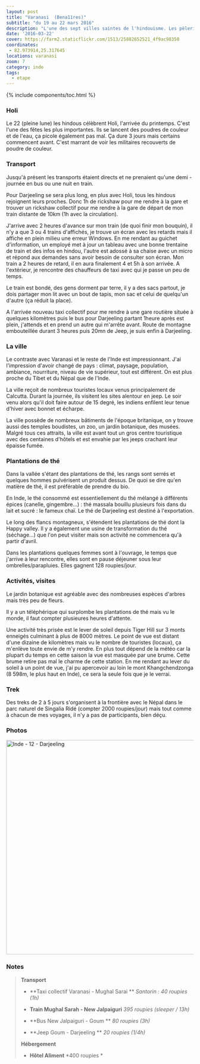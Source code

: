 ```yaml
---
layout: post
title: "Varanasi  (Bena11res)"
subtitle: "du 19 au 22 mars 2016"
description: "L'une des sept villes saintes de l'hindouisme. Les pèlerins y viennent pour se purifier en se baignant dans le Gange et pour y incinérer leurs proches sur des bûchers "
date: '2016-03-22'
cover: https://farm2.staticflickr.com/1513/25882652521_4f9ac98350
coordinates:
 - 82.973914,25.317645
locations: varanasi
zoom: 7
category: inde
tags:
  - etape
---
```


{% include components/toc.html %}

### Holi

Le 22 (pleine lune) les hindous célèbrent Holi, l'arrivée du printemps. C'est l'une des fêtes les plus importantes.  Ils se lancent des poudres de couleur et de l'eau, ça picole également pas mal. Ça dure 3 jours mais certains commencent avant. 
C'est marrant de voir les militaires recouverts de poudre de couleur. 

### Transport 

Jusqu'à présent les transports étaient directs et ne prenaient qu'une demi - journée en bus ou une nuit en train.

Pour Darjeeling se sera plus long, en plus avec Holi, tous les hindous rejoignent leurs proches. Donc 1h de rickshaw pour me rendre à la gare et trouver un rickshaw collectif pour me rendre à la gare de départ de mon train distante de 10km (1h avec la circulation). 

J'arrive avec 2 heures d'avance sur mon train (de quoi finir mon bouquin), il n'y a que 3 ou 4 trains d'affichés, je trouve un écran avec les retards mais il affiche en plein milieu une erreur Windows. En me rendant au guichet d'information, un employé met à jour un tableau avec une bonne trentaine de train et des infos en hindou, l'autre est adossé à sa chaise avec un micro et répond aux demandes sans avoir besoin de consulter son écran. Mon train a 2 heures de retard, il en aura finalement 4 et 5h à son arrivée. A l'extérieur, je rencontre des chauffeurs de taxi avec qui je passe un peu de temps.

Le train est bondé, des gens dorment par terre, il y a des sacs partout, je dois partager mon lit avec un bout de tapis, mon sac et celui de quelqu'un d'autre (ça réduit la place). 

A l'arrivée nouveau taxi collectif pour me rendre à une gare routière située à quelques kilomètres puis le bus pour Darjeeling partant 1heure après est plein, j'attends et en prend un autre qui m'arrête avant. Route de montagne embouteillée durant 3 heures puis 20mn de Jeep,  je suis enfin à Darjeeling.

### La ville

Le contraste avec Varanasi et le reste de l'Inde est impressionnant. J'ai l'impression d'avoir changé de pays : climat, paysage, population, ambiance, nourriture, niveau de vie supérieur, tout est différent. On est plus proche du Tibet et du Népal que de l'Inde.

La ville reçoit de nombreux touristes locaux venus principalement de Calcutta. Durant la journée, ils visitent les sites alentour en jeep. Le soir venu alors qu'il doit faire autour de 15 degré, les indiens enfilent leur tenue d'hiver avec bonnet et écharpe.

La ville possède de nombreux bâtiments de l'époque britanique,  on y trouve aussi des temples boudistes, un zoo, un jardin botanique, des musées. Malgré tous ces attraits, la ville est avant tout un gros centre touristique avec des centaines d'hôtels et est envahie par les jeeps crachant leur épaisse fumée.

### Plantations de thé 

Dans la vallée s'étant des plantations de thé, les rangs sont serrés et quelques hommes pulvérisent un produit dessus. De quoi se dire qu'en matière de thé, il est préférable de prendre du bio. 

En Inde, le thé consommé est essentiellement du thé mélangé à différents épices  (canelle, gingembre...) : thé massala bouillu plusieurs fois dans du lait et sucré : le fameux chaï. Le thé de Darjeeling est destiné à l'exportation.

Le long des flancs montagneux, s'étendent les plantations de thé dont la Happy valley. Il y a également une usine de transformation du thé  (séchage...)  que l'on peut visiter mais son activité ne commencera qu'à partir d'avril.

Dans les plantations quelques femmes sont à l'ouvrage, le temps que j'arrive à leur rencontre, elles sont en pause déjeuner sous leur ombrelles/parapluies. Elles gagnent 128 roupies/jour.

### Activités, visites 

Le jardin botanique est agréable avec des nombreuses espèces d'arbres mais très peu de fleurs.

Il y a un téléphérique qui surplombe les plantations de thé mais vu le monde, il faut compter plusieures heures d'attente.

Une activité très prisée est le lever de soleil depuis Tiger Hill sur 3 monts enneigés culminant à plus de 8000 mètres. Le point de vue est distant d'une dizaine de kilomètres mais vu le nombre de touristes (locaux), ça m'enlève toute envie de m'y rendre. En plus tout dépend de la météo car la plupart du temps  en cette saison la vue est masquée par une brume. Cette brume retire pas mal le charme de cette station.
En me rendant au lever du soleil à un point de vue, j'ai pu apercevoir au loin le mont Khangchendzonga  (8 598m, le plus haut en Inde), ce sera la seule fois que je le verrai.

### Trek 

Des treks de 2 à 5 jours s'organisent à la frontière avec le Népal dans le parc naturel de Singalia Ridé (compter 2000 roupies/jour) mais tout comme à chacun de mes voyages, il n'y a pas de participants, bien déçu.


### Photos

<a data-flickr-embed="true"  href="https://www.flickr.com/photos/planitude/albums/72157666357823305" title="Inde - 12 - Darjeeling"><img src="https://farm2.staticflickr.com/1462/25419800154_1b7ef34a8c_b.jpg" width="1024" height="576" alt="Inde - 12 - Darjeeling"></a><script async src="//embedr.flickr.com/assets/client-code.js" charset="utf-8"></script>


### Notes

>**Transport**
>
>- **Taxi collectif Varanasi - Mughal Sarai ** *Santorin : 40 roupies (1h)*
>
>- **Train Mughal Sarah - New Jalpaiguri** *395 roupies (sleeper / 13h)*
>
>- **Bus New Jalpaiguri - Goum ** *80 roupies (3h)*
>
>- **Jeep Goum - Darjeeling ** *20 roupies (1/4h)*
>
>**Hébergement**
>
>- **Hôtel Aliment** *400 roupies *
